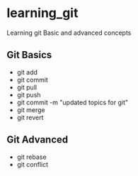 # learning_git
Learning git Basic and advanced concepts

## Git Basics

- git add
- git commit
- git pull
- git push
- git commit -m "updated topics for git"
- git merge
- git revert



## Git Advanced


- git rebase
- git conflict
